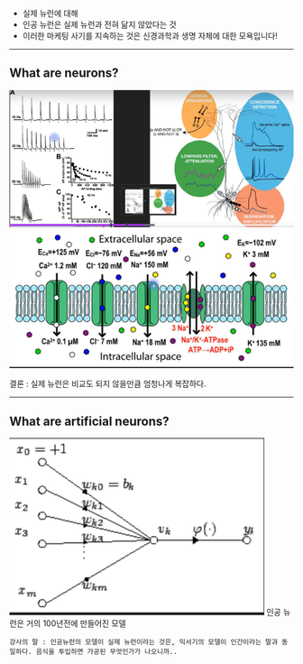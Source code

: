 - 실제 뉴런에 대해
- 인공 뉴런은 실제 뉴런과 전혀 닮지 않았다는 것
- 이러한 마케팅 사기를 지속하는 것은 신경과학과 생명 자체에 대한 모욕입니다!
---
## What are neurons?

![9.Pasted image 20240930210748](../pic/3.%20Concepts%20in%20deep%20learning/9.Pasted%20image%2020240930210748.png)
![9.Pasted image 20240930210815](../pic/3.%20Concepts%20in%20deep%20learning/9.Pasted%20image%2020240930210815.png)


결론 : 실제 뉴런은 비교도 되지 않을만큼  엄청나게 복잡하다.

---
## What are artificial neurons?
![9.Pasted image 20240930211050](../pic/3.%20Concepts%20in%20deep%20learning/9.Pasted%20image%2020240930211050.png)
	인공 뉴런은 거의 100년전에 만들어진 모델

	강사의 말 : 인공뉴런의 모델이 실제 뉴런이라는 것은, 믹서기의 모델이 인간이라는 말과 동일하다. 음식을 투입하면 가공된 무엇인가가 나오니까..

